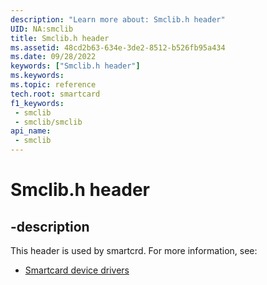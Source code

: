 ```yaml
---
description: "Learn more about: Smclib.h header"
UID: NA:smclib
title: Smclib.h header
ms.assetid: 48cd2b63-634e-3de2-8512-b526fb95a434
ms.date: 09/28/2022
keywords: ["Smclib.h header"]
ms.keywords: 
ms.topic: reference
tech.root: smartcard
f1_keywords:
 - smclib
 - smclib/smclib
api_name:
 - smclib
---
```


# Smclib.h header


## -description

This header is used by smartcrd. For more information, see:

- [Smartcard device drivers](../_smartcrd/index.md)

